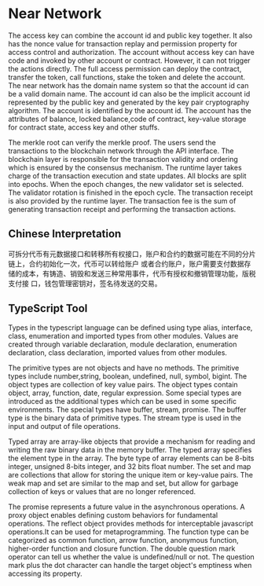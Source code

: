 # Near Network

The access key can combine the account id and public key together. It also has the nonce value for transaction replay and permission property for access control and authorization. The account without access key can have code and invoked by other account or contract. However, it can not trigger the actions directly. The full access permission can deploy the contract, transfer the token, call functions, stake the token and delete the account.  
The near network has the domain name system so that the account id can be a valid domain name. The account id can also be the implicit account id represented by the public key and generated by the key pair cryptography algorithm. The account is identified by the account id. The account has the attributes of balance, locked balance,code of contract, key-value storage for contract state, access key and other stuffs. 

The merkle root can verify the merkle proof. The users send the transactions to the blockchain network through the API interface. The blockchain layer is responsible for the transaction validity and ordering which is ensured by the consensus mechanism. The runtime layer takes charge of the transaction execution and state updates. All blocks are split into epochs. When the epoch changes, the new validator set is selected. The validator rotation is finished in the epoch cycle. The transaction receipt is also provided by the runtime layer. The transaction fee is the sum of generating transaction receipt and performing the transaction actions. 

## Chinese Interpretation

可拆分代币有元数据接口和转移所有权接口，账户和合约的数据可能在不同的分片链上，合约初始化一次，代币可以转给账户 或者合约账户，账户需要支付数据存储的成本，有铸造、销毁和发送三种常用事件，代币有授权和撤销管理功能，版税支付接 口，钱包管理密钥对，签名待发送的交易。

## TypeScript Tool

Types in the typescript language can be defined using type alias, interface, class, enumeration and imported types from other modules. Values are created through variable declaration, module declaration, enumeration declaration, class declaration, imported values from other modules. 

The primitive types are not objects and have no methods. The primitive types include number,string, boolean, undefined, null, symbol, bigint. The object types are collection of key value pairs. The object types contain object, array, function, date, regular expression. Some special types are introduced as the additional types which can be used in some specific environments. The special types have buffer, stream, promise. The buffer type is the binary data of primitive types. The stream type is used in the input and output of file operations.

Typed array are array-like objects that provide a mechanism for reading and writing the raw binary data in the memory buffer. The typed array specifies the element type in the array. The byte type of array elements can be 8-bits integer, unsigned 8-bits integer, and 32 bits float number. The set and map are collections that allow for storing the unique item or key-value pairs. The weak map and set are similar to the map and set, but allow for garbage collection of keys or values that are no longer referenced.

The promise represents a future value in the asynchronous operations. A proxy object enables defining custom behaviors for fundamental operations. The reflect object provides methods for interceptable javascript operations.It can be used for metaprogramming. The function type can be categorized as common function, arrow function, anonymous function, higher-order function and closure function. The double question mark operator can tell us whether the value is undefined/null or not. The question mark plus the dot character can handle the target object's emptiness when accessing its property. 


